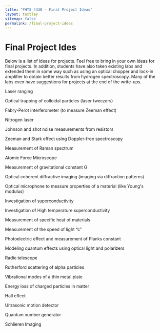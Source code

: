 ```yaml
---
title: "PHYS 4430 - Final Project Ideas"
layout: textlay
sitemap: false
permalink: /final-project-ideas
---
```


# Final Project Ides

Below is a list of ideas for projects. Feel free to bring in your own ideas for final projects. In addition, students have also taken existing labs and extended them in some way such as using an optical chopper and lock-in amplifier to obtain better results from hydrogen spectroscopy. Many of the labs even have suggestions for projects at the end of the write-ups.

Laser ranging

Optical trapping of colloidal particles (laser tweezers)

Fabry-Perot interferometer (to measure Zeeman effect)

Nitrogen laser

Johnson and shot noise measurements from resistors

Zeeman and Stark effect using Doppler-free spectroscopy

Measurement of Raman spectrum

Atomic Force Microscope

Measurement of gravitational constant G

Optical coherent diffractive imaging (imaging via diffraction patterns)

Optical microphone to measure properties of a material (like Young's modulus)

Investigation of superconductivity

Investigation of High temperature superconductivity

Measurement of specific heat of materials

Measurement of the speed of light “c”

Photoelectric effect and measurement of Planks constant

Modeling quantum effects using optical light and polarizers

Radio telescope

Rutherford scattering of alpha particles

Vibrational modes of a thin metal plate

Energy loss of charged particles in matter

Hall effect

Ultrasonic motion detector

Quantum number generator

Schlieren Imaging
